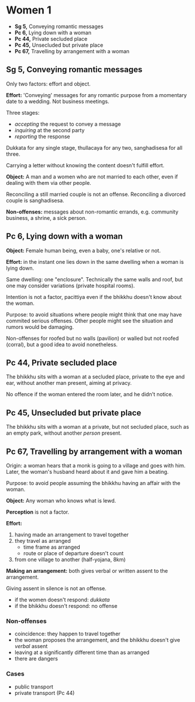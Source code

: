 # Women 1

-   **Sg 5,** Conveying romantic messages
-   **Pc 6,** Lying down with a woman
-   **Pc 44,** Private secluded place
-   **Pc 45,** Unsecluded but private place
-   **Pc 67,** Travelling by arrangement with a woman

## Sg 5, Conveying romantic messages

Only two factors: effort and object.

**Effort:** 'Conveying' messages for any romantic purpose from a
momentary date to a wedding. Not business meetings.

Three stages:

-   *accepting* the request to convey a message
-   *inquiring* at the second party
-   *reporting* the response

Dukkata for any single stage, thullacaya for any two, sanghadisesa for
all three.

Carrying a letter without knowing the content doesn't fulfill effort.

**Object:** A man and a women who are not married to each other, even if
dealing with them via other people.

Reconciling a still married couple is not an offense. Reconciling a
divorced couple is sanghadisesa.

**Non-offenses:** messages about non-romantic errands, e.g. community
business, a shrine, a sick person.

## Pc 6, Lying down with a woman

**Object:** Female human being, even a baby, one's relative or not.

**Effort:** in the instant one lies down in the same dwelling when a
woman is lying down.

Same dwelling: one "enclosure". Technically the same walls and roof, but
one may consider variations (private hospital rooms).

Intention is not a factor, pacittiya even if the bhikkhu doesn't know
about the woman.

Purpose: to avoid situations where people might think that one may have
commited serious offenses. Other people might see the situation and
rumors would be damaging.

Non-offenses for roofed but no walls (pavilion) or walled but not roofed
(corral), but a good idea to avoid nonetheless.

<!-- latex
\clearpage
-->

## Pc 44, Private secluded place

The bhikkhu sits with a woman at a secluded place, private to the eye
and ear, without another man present, aiming at privacy.

No offence if the woman entered the room later, and he didn't notice.

## Pc 45, Unsecluded but private place

The bhikkhu sits with a woman at a private, but not secluded place, such
as an empty park, without another *person* present.

## Pc 67, Travelling by arrangement with a woman

Origin: a woman hears that a monk is going to a village and goes with
him. Later, the woman's husband heard about it and gave him a beating.

Purpose: to avoid people assuming the bhikkhu having an affair with the
woman.

**Object:** Any woman who knows what is lewd.

**Perception** is not a factor.

**Effort:**

1.  having made an arrangement to travel together
2.  they travel as arranged
    -   time frame as arranged
    -   route or place of departure doesn't count
3.  from one village to another (half-yojana, 8km)

**Making an arrangement:** both gives verbal or written assent to the
arrangement.

Giving assent in silence is not an offense.

-   if the women doesn't respond: *dukkata*
-   if the bhikkhu doesn't respond: no offense

### Non-offenses

-   coincidence: they happen to travel together
-   the woman proposes the arrangement, and the bhikkhu doesn't give
    *verbal* assent
-   leaving at a significantly different time than as arranged
-   there are dangers

### Cases

-   public transport
-   private transport (Pc 44)
